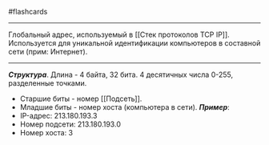 #flashcards 
***
Глобальный адрес, используемый в [[Стек протоколов TCP IP]]. Используется для уникальной идентификации компьютеров в составной сети (прим: Интернет).
***
***Структура***.
Длина - 4 байта, 32 бита. 4 десятичных числа 0-255, разделенные точками. 
- Старшие биты - номер [[Подсеть]].
- Младшие биты - номер хоста (компьютера в сети).
***Пример***:
- IP-адрес: 213.180.193.3
- Номер подсети: 213.180.193.0
- Номер хоста: 3